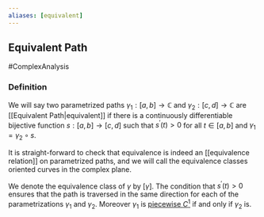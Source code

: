 ```yaml
---
aliases: [equivalent]
---
```

## Equivalent Path
#ComplexAnalysis 

### Definition
We will say two parametrized paths $\gamma_{1}:[a, b] \rightarrow \mathbb{C}$ and $\gamma_{2}:[c, d] \rightarrow \mathbb{C}$ are [[Equivalent Path|equivalent]] if there is a continuously differentiable bijective function $s:[a, b] \rightarrow[c, d]$ such that $s^{\prime}(t)>0$ for all $t \in[a, b]$ and $\gamma_{1}=\gamma_{2} \circ s .$

It is straight-forward to check that equivalence is indeed an [[equivalence relation]] on parametrized paths, and we will call the equivalence classes oriented curves in the complex plane.

We denote the equivalence class of $\gamma$ by $[\gamma] .$ The condition that $s^{\prime}(t)>0$ ensures that the path is traversed in the same direction for each of the parametrizations $\gamma_{1}$ and $\gamma_{2}$. Moreover $\gamma_{1}$ is [piecewise $C^{1}$](Path%20Differentiable#Piecewise%20C1) if and only if $\gamma_{2}$ is.